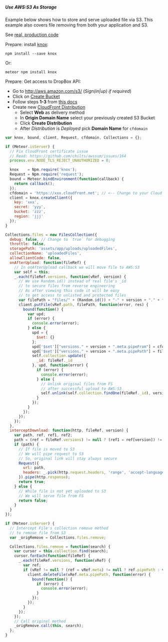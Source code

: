 ##### Use AWS:S3 As Storage

Example below shows how to store and serve uploaded file via S3. This example also covers file removing from both your application and S3.

See [real, production code](https://github.com/VeliovGroup/Meteor-Files/blob/master/demo/lib/files.collection.coffee)

Prepare: install [knox](https://github.com/Automattic/knox):
```shell
npm install --save knox
```
Or:
```shell
meteor npm install knox
```

Prepare: Get access to DropBox API:
 - Go to http://aws.amazon.com/s3/ (*Sign(in|up) if required*)
 - Click on [Create Bucket](https://console.aws.amazon.com/s3/home)
 - Follow steps __1-3__ from [this docs](https://github.com/Lepozepo/S3#create-your-amazon-s3)
 - Create new [CloudFront Distribution](https://console.aws.amazon.com/cloudfront/home)
    * Select __Web__ as delivery method
    * In __Origin Domain Name__ select your previously created S3 Bucket
    * Click __Create Distribution__
    * After *Distribution* is *Deployed* pick __Domain Name__ for `cfdomain`

```javascript
var knox, bound, client, Request, cfdomain, Collections = {};

if (Meteor.isServer) {
  // Fix CloudFront certificate issue
  // Read: https://github.com/chilts/awssum/issues/164
  process.env.NODE_TLS_REJECT_UNAUTHORIZED = 0;

  knox    = Npm.require('knox');
  Request = Npm.require('request');
  bound = Meteor.bindEnvironment(function(callback) {
    return callback();
  });
  cfdomain = 'https://xxx.cloudfront.net'; // <-- Change to your Cloud Front Domain
  client = knox.createClient({
    key: 'xxx',
    secret: 'yyy',
    bucket: 'zzz',
    region: 'jjj'
  });
}

Collections.files = new FilesCollection({
  debug: false, // Change to `true` for debugging
  throttle: false,
  storagePath: 'assets/app/uploads/uploadedFiles',
  collectionName: 'uploadedFiles',
  allowClientCode: false,
  onAfterUpload: function(fileRef) {
    // In onAfterUpload callback we will move file to AWS:S3
    var self = this;
    _.each(fileRef.versions, function(vRef, version) {
      // We use Random.id() instead of real file's _id 
      // to secure files from reverse engineering
      // As after viewing this code it will be easy
      // to get access to unlisted and protected files
      var filePath = "files/" + (Random.id()) + "-" + version + "." + fileRef.extension;
      client.putFile(vRef.path, filePath, function(error, res) {
        bound(function() {
          var upd;
          if (error) {
            console.error(error);
          } else {
            upd = {
              $set: {}
            };
            upd['$set']["versions." + version + ".meta.pipeFrom"] = cfdomain + '/' + filePath;
            upd['$set']["versions." + version + ".meta.pipePath"] = filePath;
            self.collection.update({
              _id: fileRef._id
            }, upd, function(error) {
              if (error) {
                console.error(error);
              } else {
                // Unlink original files from FS
                // after successful upload to AWS:S3
                self.unlink(self.collection.findOne(fileRef._id), version);
              }
            });
          }
        });
      });
    });
  },
  interceptDownload: function(http, fileRef, version) {
    var path, ref, ref1, ref2;
    path = (ref = fileRef.versions) != null ? (ref1 = ref[version]) != null ? (ref2 = ref1.meta) != null ? ref2.pipeFrom : void 0 : void 0 : void 0;
    if (path) {
      // If file is moved to S3
      // We will pipe request to S3
      // So, original link will stay always secure
      Request({
        url: path,
        headers: _.pick(http.request.headers, 'range', 'accept-language', 'accept', 'accept-encoding', 'cache-control', 'pragma', 'connection')
      }).pipe(http.response);
      return true;
    } else {
      // While file is not yet uploaded to S3
      // We will serve file from FS
      return false;
    }
  }
});

if (Meteor.isServer) {
  // Intercept File's collection remove method
  // to remove file from S3
  var _origRemove = Collections.files.remove;

  Collections.files.remove = function(search) {
    var cursor = this.collection.find(search);
    cursor.forEach(function(fileRef) {
      _.each(fileRef.versions, function(vRef) {
        var ref;
        if (vRef != null ? (ref = vRef.meta) != null ? ref.pipePath : void 0 : void 0) {
          client.deleteFile(vRef.meta.pipePath, function(error) {
            bound(function() {
              if (error) {
                console.error(error);
              }
            });
          });
        }
      });
    });
    // Call original method
    _origRemove.call(this, search);
  };
}
```